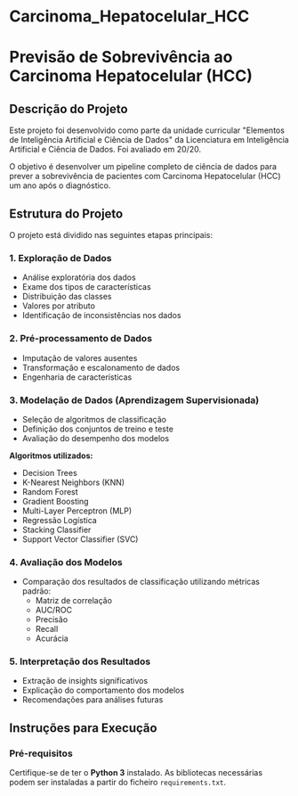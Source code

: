 # Carcinoma_Hepatocelular_HCC

# Previsão de Sobrevivência ao Carcinoma Hepatocelular (HCC)

## Descrição do Projeto

Este projeto foi desenvolvido como parte da unidade curricular "Elementos de Inteligência Artificial e Ciência de Dados" da Licenciatura em Inteligência Artificial e Ciência de Dados.
Foi avaliado em 20/20. 

O objetivo é desenvolver um pipeline completo de ciência de dados para prever a sobrevivência de pacientes com Carcinoma Hepatocelular (HCC) um ano após o diagnóstico.

## Estrutura do Projeto

O projeto está dividido nas seguintes etapas principais:

### 1. Exploração de Dados
- Análise exploratória dos dados
- Exame dos tipos de características
- Distribuição das classes
- Valores por atributo
- Identificação de inconsistências nos dados

### 2. Pré-processamento de Dados
- Imputação de valores ausentes
- Transformação e escalonamento de dados
- Engenharia de características

### 3. Modelação de Dados (Aprendizagem Supervisionada)
- Seleção de algoritmos de classificação
- Definição dos conjuntos de treino e teste
- Avaliação do desempenho dos modelos

**Algoritmos utilizados:**
- Decision Trees
- K-Nearest Neighbors (KNN)
- Random Forest
- Gradient Boosting
- Multi-Layer Perceptron (MLP)
- Regressão Logística
- Stacking Classifier
- Support Vector Classifier (SVC)

### 4. Avaliação dos Modelos
- Comparação dos resultados de classificação utilizando métricas padrão:
  - Matriz de correlação
  - AUC/ROC
  - Precisão
  - Recall
  - Acurácia

### 5. Interpretação dos Resultados
- Extração de insights significativos
- Explicação do comportamento dos modelos
- Recomendações para análises futuras

## Instruções para Execução

### Pré-requisitos

Certifique-se de ter o **Python 3** instalado. As bibliotecas necessárias podem ser instaladas a partir do ficheiro `requirements.txt`.



